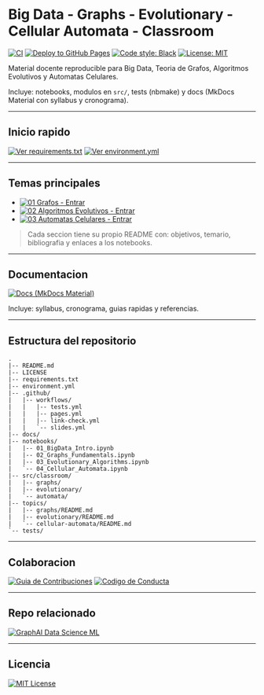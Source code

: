 # Big Data - Graphs - Evolutionary - Cellular Automata - Classroom

[![CI](https://github.com/sgevatschnaider/BigData-Graphs-Evo-CA-Classroom/actions/workflows/tests.yml/badge.svg)](https://github.com/sgevatschnaider/BigData-Graphs-Evo-CA-Classroom/actions/workflows/tests.yml)
[![Deploy to GitHub Pages](https://github.com/sgevatschnaider/BigData-Graphs-Evo-CA-Classroom/actions/workflows/pages.yml/badge.svg)](https://sgevatschnaider.github.io/BigData-Graphs-Evo-CA-Classroom/)
[![Code style: Black](https://img.shields.io/badge/code%20style-black-000000.svg)](https://github.com/psf/black)
[![License: MIT](https://img.shields.io/badge/License-MIT-yellow.svg)](LICENSE)

Material docente reproducible para Big Data, Teoria de Grafos, Algoritmos Evolutivos y Automatas Celulares.

Incluye: notebooks, modulos en `src/`, tests (nbmake) y docs (MkDocs Material con syllabus y cronograma).

---

## Inicio rapido

[![Ver requirements.txt](https://img.shields.io/badge/Ver-requirements.txt-orange?logo=python)](requirements.txt)
[![Ver environment.yml](https://img.shields.io/badge/Ver-environment.yml-teal?logo=anaconda)](environment.yml)

---

## Temas principales

- [![01 Grafos - Entrar](https://img.shields.io/badge/01%20Grafos-Entrar-blue?logo=networkx)](topics/graphs/README.md)
- [![02 Algoritmos Evolutivos - Entrar](https://img.shields.io/badge/02%20Algoritmos%20Evolutivos-Entrar-green?logo=python)](topics/evolutionary/README.md)
- [![03 Automatas Celulares - Entrar](https://img.shields.io/badge/03%20Automatas%20Celulares-Entrar-yellow?logo=github)](topics/cellular-automata/README.md)

> Cada seccion tiene su propio README con: objetivos, temario, bibliografia y enlaces a los notebooks.

---

## Documentacion

[![Docs (MkDocs Material)](https://img.shields.io/badge/Ver%20Sitio-Docs%20(MkDocs%20Material)-blue?logo=readthedocs)](https://sgevatschnaider.github.io/BigData-Graphs-Evo-CA-Classroom/)

Incluye: syllabus, cronograma, guias rapidas y referencias.

---

## Estructura del repositorio

```text
.
|-- README.md
|-- LICENSE
|-- requirements.txt
|-- environment.yml
|-- .github/
|   |-- workflows/
|   |   |-- tests.yml
|   |   |-- pages.yml
|   |   |-- link-check.yml
|   |   `-- slides.yml
|-- docs/
|-- notebooks/
|   |-- 01_BigData_Intro.ipynb
|   |-- 02_Graphs_Fundamentals.ipynb
|   |-- 03_Evolutionary_Algorithms.ipynb
|   `-- 04_Cellular_Automata.ipynb
|-- src/classroom/
|   |-- graphs/
|   |-- evolutionary/
|   `-- automata/
|-- topics/
|   |-- graphs/README.md
|   |-- evolutionary/README.md
|   `-- cellular-automata/README.md
`-- tests/
````

---

## Colaboracion

[![Guia de Contribuciones](https://img.shields.io/badge/Guia-Contribuciones-purple?logo=github)](CONTRIBUTING.md)
[![Codigo de Conducta](https://img.shields.io/badge/Codigo-de%20Conducta-red?logo=github)](CODE_OF_CONDUCT.md)

---

## Repo relacionado

[![GraphAI Data Science ML](https://img.shields.io/badge/GraphAI-Data%20Science%20ML-blue?logo=github)](https://github.com/sgevatschnaider/GraphAI-Data-Science-ML/tree/main)

---

## Licencia

[![MIT License](https://img.shields.io/badge/Licencia-MIT-yellow.svg)](LICENSE)



